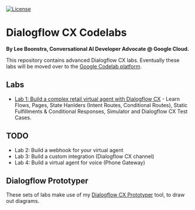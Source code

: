 <!--
    Copyright 2021 Google LLC

    Licensed under the Apache License, Version 2.0 (the "License");
    you may not use this file except in compliance with the License.
    You may obtain a copy of the License at

        https://www.apache.org/licenses/LICENSE-2.0

    Unless required by applicable law or agreed to in writing, software
    distributed under the License is distributed on an "AS IS" BASIS,
    WITHOUT WARRANTIES OR CONDITIONS OF ANY KIND, either express or implied.
    See the License for the specific language governing permissions and
    limitations under the License.
-->

[![License](https://img.shields.io/badge/License-Apache%202.0-blue.svg)](https://opensource.org/licenses/Apache-2.0)

# Dialogflow CX Codelabs

**By Lee Boonstra, Conversational AI Developer Advocate @ Google Cloud.**

This repository contains advanced Dialogflow CX labs.
Eventually these labs will be moved over to the [Google Codelab platform](https://codelabs.developers.google.com/).

## Labs

* [Lab 1: Build a complex retail virtual agent with Dialogflow CX](https://github.com/savelee/dialogflow-cx-labs/blob/master/labs/lab1.md) - Learn Flows, Pages, State Hanlders (Intent Routes, Conditional Routes), Static Fulfillments & Conditional Responses, Simulator and Dialogflow CX Test Cases.

## TODO

* Lab 2: Build a webhook for your virtual agent
* Lab 3: Build a custom integration (Dialogflow CX channel)
* Lab 4: Build a virtual agent for voice (Phone Gateway)


## Dialogflow Prototyper
These sets of labs make use of my [Dialogflow CX Prototyper](https://ccai-360.nw.r.appspot.com/#/) tool, to draw out diagrams.